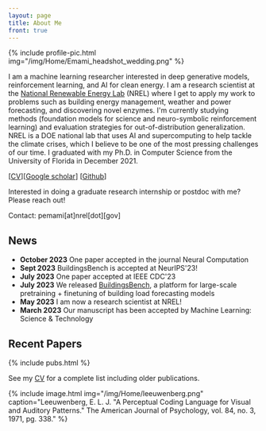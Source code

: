 ```yaml
---
layout: page
title: About Me
front: true
---
```



{%
    include profile-pic.html
    img="/img/Home/Emami_headshot_wedding.png"
%}

I am a machine learning researcher interested in deep generative models, reinforcement learning, and AI for clean energy. I am a research scientist at the [National Renewable Energy Lab](https://www.nrel.gov/) (NREL) where I get to apply my work to problems such as building energy management, weather and power forecasting, and discovering novel enzymes.
I'm currently studying methods (foundation models for science and neuro-symbolic reinforcement learning) and evaluation strategies for out-of-distribution generalization.
 NREL is a DOE national lab that uses AI and supercomputing to help tackle the climate crises, which I believe to be one of the most pressing challenges of our time. I graduated with my Ph.D. in Computer Science from the University of Florida in December 2021. 

[[CV](pdfs/cv.pdf)][[Google scholar](https://scholar.google.com/citations?user=WSU6_r0AAAAJ&hl=en)] [[Github](https://github.com/pemami4911)]

Interested in doing a graduate research internship or postdoc with me? Please reach out! 

Contact: pemami[at]nrel[dot][gov]


## News

* **October 2023** One paper accepted in the journal Neural Computation
* **Sept 2023** BuildingsBench is accepted at NeurIPS'23!
* **July 2023** One paper accepted at IEEE CDC'23
* **July 2023** We released [BuildingsBench](https://github.com/NREL/BuildingsBench), a platform for large-scale pretraining + finetuning of building load forecasting models
* **May 2023** I am now a research scientist at NREL!
* **March 2023** Our manuscript has been accepted by Machine Learning: Science & Technology 

## Recent Papers

{%
    include pubs.html
%}

See my [CV](pdfs/cv.pdf) for a complete list including older publications.

{%
    include image.html
    img="/img/Home/leeuwenberg.png"
    caption="Leeuwenberg, E. L. J. \"A Perceptual Coding Language for Visual and Auditory Patterns.\" The American Journal of Psychology, vol. 84, no. 3, 1971, pg. 338."
%}
